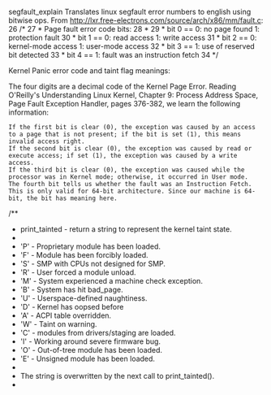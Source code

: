 segfault_explain
Translates linux segfault error numbers to english using bitwise ops. 
From http://lxr.free-electrons.com/source/arch/x86/mm/fault.c:
     26 /*
     27  * Page fault error code bits:
     28  *
     29  *   bit 0 ==    0: no page found       1: protection fault
     30  *   bit 1 ==    0: read access         1: write access
     31  *   bit 2 ==    0: kernel-mode access  1: user-mode access
     32  *   bit 3 ==                           1: use of reserved bit detected
     33  *   bit 4 ==                           1: fault was an instruction fetch
     34  */

Kernel Panic error code and taint flag meanings:

  The four digits are a decimal code of the Kernel Page Error. Reading O'Reilly's Understanding Linux Kernel, Chapter 9: Process Address Space, Page Fault Exception Handler, pages 376-382, we learn the following information:

    If the first bit is clear (0), the exception was caused by an access to a page that is not present; if the bit is set (1), this means invalid access right.
    If the second bit is clear (0), the exception was caused by read or execute access; if set (1), the exception was caused by a write access.
    If the third bit is clear (0), the exception was caused while the processor was in Kernel mode; otherwise, it occurred in User mode.
    The fourth bit tells us whether the fault was an Instruction Fetch. This is only valid for 64-bit architecture. Since our machine is 64-bit, the bit has meaning here.
    
/**
 *  print_tainted - return a string to represent the kernel taint state.
 *
 *  'P' - Proprietary module has been loaded.
 *  'F' - Module has been forcibly loaded.
 *  'S' - SMP with CPUs not designed for SMP.
 *  'R' - User forced a module unload.
 *  'M' - System experienced a machine check exception.
 *  'B' - System has hit bad_page.
 *  'U' - Userspace-defined naughtiness.
 *  'D' - Kernel has oopsed before
 *  'A' - ACPI table overridden.
 *  'W' - Taint on warning.
 *  'C' - modules from drivers/staging are loaded.
 *  'I' - Working around severe firmware bug.
 *  'O' - Out-of-tree module has been loaded.
 *  'E' - Unsigned module has been loaded.
 *
 *  The string is overwritten by the next call to print_tainted().
 *  
 
